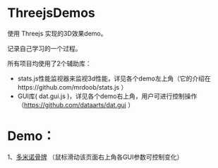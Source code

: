 ﻿# ThreejsDemos

使用 Threejs 实现的3D效果demo。

记录自己学习的一个过程。

所有项目均使用了2个辅助库：
*  stats.js性能监视器来监视3d性能，详见各个demo左上角（它的介绍在https://github.com/mrdoob/stats.js ）
*  GUI库( dat.gui.js )，详见各个demo右上角，用户可进行控制操作（https://github.com/dataarts/dat.gui ）

# Demo：
1、<a href="http://zouyang1230.com/project/threejs/card.html" target="_blank">多米诺骨牌</a>
（鼠标滑动该页面右上角各GUI参数可控制变化）





